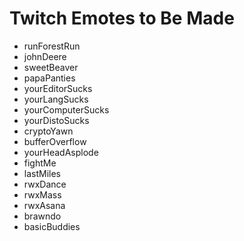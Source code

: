 # Twitch Emotes to Be Made

* runForestRun 
* johnDeere
* sweetBeaver
* papaPanties
* yourEditorSucks
* yourLangSucks
* yourComputerSucks
* yourDistoSucks
* cryptoYawn
* bufferOverflow
* yourHeadAsplode
* fightMe
* lastMiles
* rwxDance
* rwxMass
* rwxAsana
* brawndo
* basicBuddies
